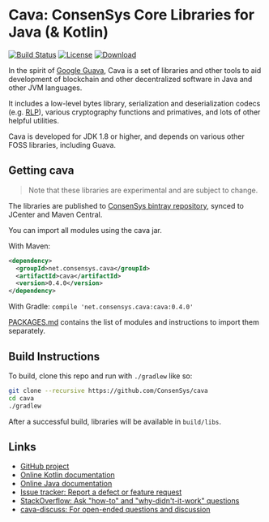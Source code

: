 # Cava: ConsenSys Core Libraries for Java (& Kotlin)

[![Build Status](https://circleci.com/gh/ConsenSys/cava.svg?style=shield&circle-token=440c81af8cae3c059b516a8e375471258d7e0229)](https://circleci.com/gh/ConsenSys/cava)
[![License](https://img.shields.io/badge/License-Apache%202.0-blue.svg)](https://github.com/ConsenSys/cava/blob/master/LICENSE)
[![Download](https://api.bintray.com/packages/consensys/consensys/cava/images/download.svg?version=0.4.0) ](https://bintray.com/consensys/consensys/cava/0.4.0)

In the spirit of [Google Guava](https://github.com/google/guava/), Cava is a set of libraries and other tools to aid development of blockchain and other decentralized software in Java and other JVM languages.

It includes a low-level bytes library, serialization and deserialization codecs (e.g. [RLP](https://github.com/ethereum/wiki/wiki/RLP)), various cryptography functions and primatives, and lots of other helpful utilities.

Cava is developed for JDK 1.8 or higher, and depends on various other FOSS libraries, including Guava.

## Getting cava

> Note that these libraries are experimental and are subject to change.

The libraries are published to [ConsenSys bintray repository](https://consensys.bintray.com/consensys/), synced to JCenter and Maven Central.

You can import all modules using the cava jar.

With Maven:
```xml
<dependency>
  <groupId>net.consensys.cava</groupId>
  <artifactId>cava</artifactId>
  <version>0.4.0</version>
</dependency>
```

With Gradle: `compile 'net.consensys.cava:cava:0.4.0'`

[PACKAGES.md](PACKAGES.md) contains the list of modules and instructions to import them separately.

## Build Instructions

To build, clone this repo and run with `./gradlew` like so:

```sh
git clone --recursive https://github.com/ConsenSys/cava
cd cava
./gradlew
```

After a successful build, libraries will be available in `build/libs`.

## Links

- [GitHub project](https://github.com/ConsenSys/cava)
- [Online Kotlin documentation](https://consensys.github.io/cava/docs/kotlin/0.4.0/cava)
- [Online Java documentation](https://consensys.github.io/cava/docs/java/0.4.0)
- [Issue tracker: Report a defect or feature request](https://github.com/ConsenSys/cava/issues/new)
- [StackOverflow: Ask "how-to" and "why-didn't-it-work" questions](https://stackoverflow.com/questions/ask?tags=cava+java)
- [cava-discuss: For open-ended questions and discussion](http://groups.google.com/group/cava-discuss)
